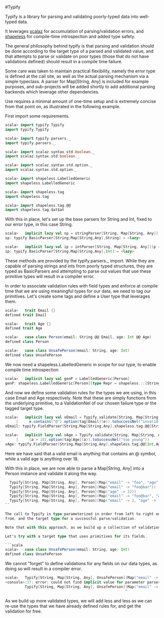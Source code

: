 #Typify

Typify is a library for parsing and validating poorly-typed data into well-typed data.

It leverages [scalaz](https://github.com/scalaz/scalaz) for accumulation of parsing/validation errors,
and [shapeless](https://github.com/milessabin/shapeless) for compile-time introspection and added type safety.

The general philosophy behind typify is that parsing and validation should be done according to the target type of a
parsed and validated value, and that attempts to parse or validate on poor types (those that do not have
validations defined) should result in a compile time failure.

Some care was taken to maintain practical flexibility, namely the error type is defined at the call site, as well
as the actual parsing mechanism via a simple typeclass. A parser for Map[String, Any] is included for example purposes,
and sub-projects will be added shortly to add additional parsing backends which leverage other dependencies.

Use requires a minimal amount of one-time setup and is extremely concise from that point on, as illustrated in the
following example.

First import some requirements.

```scala
scala> import typify.Typify
import typify.Typify

scala> import typify.parsers._
import typify.parsers._

scala> import scalaz.syntax.std.boolean._
import scalaz.syntax.std.boolean._

scala> import scalaz.syntax.std.option._
import scalaz.syntax.std.option._

scala> import shapeless.LabelledGeneric
import shapeless.LabelledGeneric

scala> import shapeless.tag
import shapeless.tag

scala> import shapeless.tag.@@
import shapeless.tag.$at$at
```

With this in place, let's set up the base parsers for String and Int, fixed to our error type, in this case String.

```scala
scala>   implicit lazy val sp = stringParser[String, Map[String, Any]](p => s"${p.key}: ${p.error}")
sp: typify.BasicParser[String,Map[String,Any],String] = <lazy>

scala>   implicit lazy val ip = intParser[String, Map[String, Any]](p => s"${p.key} cannot be parsed as int")
ip: typify.BasicParser[String,Map[String,Any],Int] = <lazy>
```

These methods are provided by the typify.parsers._ import. While they are capable of parsing strings and ints from
poorly typed structures, they are typed as BasicParsers and attempting to parse out values that use these primitive
types will result in a compiler error.

In order to associate validation rules with field types and enforce at compile time that we are using
meaningful types for our data, we need to tag our primitives. Let's create some tags and define a User type
that leverages them.

```scala
scala>   trait Email {}
defined trait Email

scala>   trait Age {}
defined trait Age

scala>   case class Person(email: String @@ Email, age: Int @@ Age)
defined class Person
```

```scala
scala>   case class UnsafePerson(email: String, age: Int)
defined class UnsafePerson
```

We now need a shapeless.LabelledGeneric in scope for our type, to enable compile time introspection

```scala
scala>   implicit lazy val genP = LabelledGeneric[Person]
genP: shapeless.LabelledGeneric[Person]{type Repr = shapeless.::[String with shapeless.tag.Tagged[Email] with shapeless.labelled.KeyTag[Symbol with shapeless.tag.Tagged[String("email")],String with shapeless.tag.Tagged[Email]],shapeless.::[Int with shapeless.tag.Tagged[Age] with shapeless.labelled.KeyTag[Symbol with shapeless.tag.Tagged[String("age")],Int with shapeless.tag.Tagged[Age]],shapeless.HNil]]} = <lazy>
```

And now we define some validation rules for the types we are using, in this case Email and Age respectively.
Note that these are simply functions from the underlying primitive, to a ValidationNel of our chosen failure type
or the tagged target type.

```scala
scala>   implicit lazy val vEmail = Typify.validate[String, Map[String, Any], String, String @@ Email]((e: String) =>
     |     e.contains("@").option(tag[Email](e)).toSuccessNel("invalid email"))
vEmail: typify.FieldParser[String,Map[String,Any],shapeless.tag.@@[String,Email]] = <lazy>

scala>   implicit lazy val vAge = Typify.validate[String, Map[String, Any], Int, Int @@ Age](a =>
     |     (a > 18).option(tag[Age](a)).toSuccessNel("too young"))
vAge: typify.FieldParser[String,Map[String,Any],shapeless.tag.@@[Int,Age]] = <lazy>
```

Here we have said that a valid email is anything that contains an @ symbol, while a valid age is anything over 18.

With this in place, we are now able to parse a Map[String, Any] into a Person instance and validate it along the way.

```scala
  Typify[String, Map[String, Any], Person](Map("email" -> "foo", "age" -> 17))
  Typify[String, Map[String, Any], Person](Map("email" -> "foo@bar"))
  Typify[String, Map[String, Any], Person](Map("age" -> 22))
  Typify[String, Map[String, Any], Person](Map("email" -> "foo@bar", "age" -> 22))
  Typify[String, Map[String, Any], Person](Map("email" -> 2, "age" -> "bar"))
``

The call to Typify is type-parameterized in order from left to right on the failure type, the type we are parsing
from, and the target type for a successful parse/validation.

Note that with this approach, as we build up a collection of validation rules for specific types, we will add

Let's try with a target type that uses primitives for its fields.

```scala
scala>   case class UnsafePerson(email: String, age: Int)
defined class UnsafePerson
```

We cannot "forget" to define validations for any fields on our data types, as doing so will result in a
compiler error.

```scala
scala>   Typify[String, Map[String, Any], UnsafePerson](Map("email" -> "foo@bar", "age" -> 22))
<console>:37: error: could not find implicit value for parameter parser: typify.Parser[String,Map[String,Any],UnsafePerson]
         Typify[String, Map[String, Any], UnsafePerson](Map("email" -> "foo@bar", "age" -> 22))
                                                       ^
```

As we build up more validated types, we will add less and less as we can re-use the types that we have already
defined rules for, and get the validation for free.
